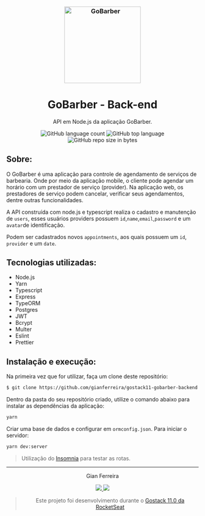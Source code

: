 <h3 align="center">
  <img alt="GoBarber" src="https://github.com/gianferreira/gostack11-gobarber-backend/blob/master/readme-logo.svg" width="200px"/>
</h3>

<h1 align="center">
  GoBarber - Back-end
</h1>

<p align="center">API em Node.js da aplicação GoBarber.</p>

<p align="center">
  <img alt="GitHub language count" src="https://img.shields.io/github/languages/count/gianferreira/gostack11-gobarber-backend">
  <img alt="GitHub top language" src="https://img.shields.io/github/languages/top/gianferreira/gostack11-gobarber-backend">
  <img alt="GitHub repo size in bytes" src="https://img.shields.io/github/repo-size/gianferreira/gostack11-gobarber-backend">
</p>

## Sobre:

O GoBarber é uma aplicação para controle de agendamento de serviços de barbearia. Onde por meio da aplicação mobile, o cliente pode agendar um horário com um prestador de serviço (provider). Na aplicação web, os prestadores de serviço podem cancelar, verificar seus agendamentos, dentre outras funcionalidades.

A API construída com node.js e typescript realiza o cadastro e manutenção de `users`, esses usuários providers possuem `id`,`name`,`email`,`password` e um `avatar`de identificação.

Podem ser cadastrados novos `appointments`, aos quais possuem um `id`, `provider` e um `date`.

## Tecnologias utilizadas:

- Node.js
- Yarn
- Typescript
- Express
- TypeORM
- Postgres
- JWT
- Bcrypt
- Multer
- Eslint
- Prettier

## Instalação e execução:

Na primeira vez que for utilizar, faça um clone deste repositório:

```bash
$ git clone https://github.com/gianferreira/gostack11-gobarber-backend
```

Dentro da pasta do seu repositório criado, utilize o comando abaixo para instalar as dependências da aplicação:

```bash
yarn
```

Criar uma base de dados e configurar em `ormconfig.json`.
Para iniciar o servidor:

```bash
yarn dev:server
```

> Utilização do [Insomnia](https://insomnia.rest/download/) para testar as rotas.

---

<p align="center"> Gian Ferreira </p>
<p align="center">
  <a alt="Gian Ferreira" href="https://www.linkedin.com/in/gian-ferreira-7750a9179/">
    <img src="https://img.shields.io/badge/LinkedIn-Gian_Ferreira-7750a9179?logo=linkedin"/>
  </a>
  <a alt="Gian Ferreira" href="https://github.com/gianferreira">
    <img src="https://img.shields.io/badge/Gian_Ferreira-GitHub-000?logo=github"/>
  </a>
</p>

<blockquote align="center">
  Este projeto foi desenvolvimento durante o
    <a href="https://rocketseat.com.br/gostack">
      Gostack 11.0 da RocketSeat
    </a>
</blockquote>
